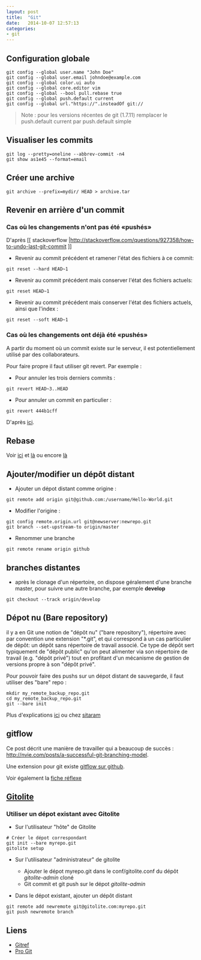 ```yaml
---
layout: post
title:  "Git"
date:   2014-10-07 12:57:13
categories:
- git
---
```


Configuration globale
---------------------

~~~~ shell
git config --global user.name "John Doe"
git config --global user.email johndoe@example.com
git config --global color.ui auto
git config --global core.editor vim
git config --global --bool pull.rebase true
git config --global push.default current
git config --global url."https://".insteadOf git://
~~~~

> Note : pour les versions récentes de git (1.7.11) remplacer le push.default  current par push.default simple

Visualiser les commits
----------------------

~~~~ shell
git log --pretty=oneline --abbrev-commit -n4
git show as1e45 --format=email
~~~~

Créer une archive
-----------------

~~~~ shell
git archive --prefix=mydir/ HEAD > archive.tar
~~~~

Revenir en arrière d'un commit
------------------------------

### Cas où les changements n'ont pas été «pushés»
D'après [[ stackoverflow |http://stackoverflow.com/questions/927358/how-to-undo-last-git-commit ]]

* Revenir au commit précédent et ramener l'état des fichiers à ce commit:

~~~~
git reset --hard HEAD~1
~~~~

* Revenir au commit précédent mais conserver l'état des fichiers actuels:

~~~~
git reset HEAD~1
~~~~

* Revenir au commit précédent mais conserver l'état des fichiers actuels, ainsi que l'index :

~~~~
git reset --soft HEAD~1
~~~~

### Cas où les changements ont déjà été «pushés»

A partir du moment où un commit existe sur le serveur,
il est potentiellement utilisé par des collaborateurs.

Pour faire propre il faut utiliser git revert.
Par exemple :
* Pour annuler les trois derniers commits :

~~~~
git revert HEAD~3..HEAD
~~~~

* Pour annuler un commit en particulier :

~~~~
git revert 444b1cff
~~~~

D'après [ici](http://blog.mathieu-leplatre.info/git-annuler-proprement-un-commit-apres-un-push-fr.html).

Rebase
------

Voir [ici](http://labs.excilys.com/2012/02/28/preparez-vous-a-reecrire-lhistoire-avec-git-rebase) et [là](http://mislav.uniqpath.com/2013/02/merge-vs-rebase/) ou encore [là](https://www.atlassian.com/fr/git/tutorial/rewriting-git-history)

Ajouter/modifier un dépôt distant
---------------------------------

* Ajouter un dépot distant comme origine :

~~~~ shell
git remote add origin git@github.com:/username/Hello-World.git
~~~~

* Modifier l'origine :

~~~~ shell
git config remote.origin.url git@newserver:newrepo.git
git branch --set-upstream-to origin/master
~~~~

* Renommer une branche

~~~~ shell
git remote rename origin github
~~~~

branches distantes
------------------

* après le clonage d'un répertoire, on dispose géralement d'une branche master, pour suivre une autre branche,
par exemple **develop**

~~~~ shell
git checkout --track origin/develop
~~~~

Dépot nu (Bare repository)
--------------------------

il y a en Git une notion de "dépôt nu" ("bare repository"), répertoire avec par convention une extension "*.git", et qui correspond à un cas particulier de dépôt: un dépôt sans répertoire de travail associé. Ce type de dépôt sert typiquement de "dépôt public" qu'on peut alimenter via son répertoire de travail (e.g. "dépôt privé") tout en profitant d'un mécanisme de gestion de versions propre à son "dépôt privé". 

Pour pouvoir faire des pushs sur un dépot distant
de sauvegarde, il faut utiliser des "bare" repo :

~~~~ shell
mkdir my_remote_backup_repo.git
cd my_remote_backup_repo.git
git --bare init
~~~~

Plus d'explications [ici](http://www.bitflop.com/document/111) ou chez [sitaram](http://sitaramc.github.com/concepts/bare.html) 

gitflow
-------

Ce post décrit une manière de travailler qui a beaucoup de succès :
http://nvie.com/posts/a-successful-git-branching-model.

Une extension pour git existe [gitflow sur github](https://github.com/nvie/gitflow.git).

Voir également la [fiche réflexe][git-flow cheatsheet]

[Gitolite](http://sitaramc.github.com/gitolite/master-toc.html)
-------------------------------------------------------------------

### Utiliser un dépot existant avec Gitolite

* Sur l'utilisateur "hôte" de Gitolite
  
~~~~ shell
# Créer le dépot correspondant
git init --bare myrepo.git
gitolite setup
~~~~

* Sur l'utilisateur "administrateur" de gitolite

    - Ajouter le dépot myrepo.git dans le conf/gitolite.conf du dépôt
      *gitolite-admin* cloné
    - Git commit et git push sur le dépot *gitolite-admin*

* Dans le dépot existant, ajouter un dépôt distant

~~~~ shell
git remote add newremote git@gitolite.com:myrepo.git
git push newremote branch
~~~~



Liens
-----

* [ Gitref ]( http://gitref.org )
* [ Pro Git ]( http://git-scm.com/book )

[git-flow cheatsheet]: [http://danielkummer.github.io/git-flow-cheatsheet/index.html]
